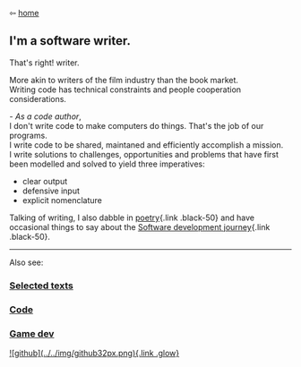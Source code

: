 ⇦ [home](../../index.html)

## I'm a software writer.

That's right! writer.

More akin to writers of the film industry than the book market.  
Writing code has technical constraints and people cooperation considerations.

*- As a code author*,  
I don't write code to make computers do things. That's the job of our programs.  
I write code to be shared, maintaned and efficiently accomplish a mission.  
I write solutions to challenges, opportunities and problems that have first  
been modelled and solved to yield three imperatives:

-   clear output
-   defensive input
-   explicit nomenclature

Talking of writing, I also dabble in [poetry](./text/poems.html){.link
.black-50} and have occasional things to say about the [Software
development journey](./code/index.html){.link .black-50}.

---
Also see:

### [Selected texts](./text/index.html)
### [Code](./code/index.html)
### [Game dev](./game_dev/index.html)
<footer>
  <a href="https://github.com/lerina" target="_blank" title="github">![github](../../img/github32px.png){.link .glow}
  </a>
</footer>

